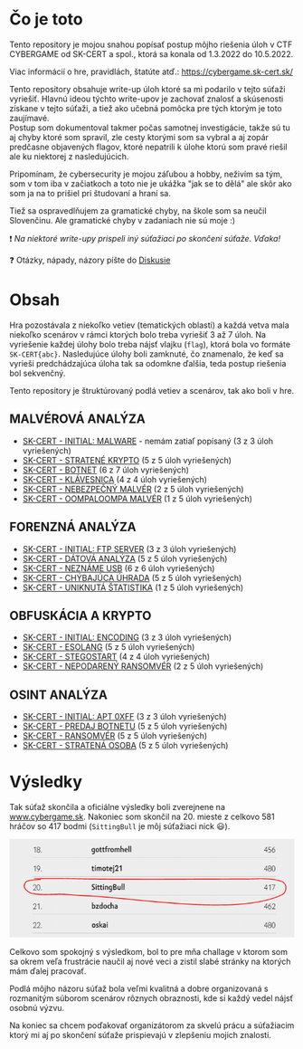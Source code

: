 # Čo je toto

Tento repository je mojou snahou popísať postup môjho riešenia úloh v CTF CYBERGAME od SK-CERT a spol., ktorá sa konala od 1.3.2022 do 10.5.2022.

Viac informácií o hre, pravidlách, štatúte atď.: https://cybergame.sk-cert.sk/

Tento repository obsahuje write-up úloh ktoré sa mi podarilo v tejto súťaži vyriešiť. Hlavnú ideou týchto write-upov je zachovať znalosť a skúsenosti získane v tejto súťaži, a tiež ako učebná pomôcka pre tých ktorým je toto zaujímavé. <br/>
Postup som dokumentoval takmer počas samotnej investigácie, takže sú tu aj chyby ktoré som spravil, zle cesty ktorými som sa vybral a aj zopár predčasne objavených flagov, ktoré nepatrili k úlohe ktorú som pravé riešil ale ku niektorej z nasledujúcich. 

Pripomínam, že cybersecurity je mojou záľubou a hobby, neživím sa tým, som v tom iba v začiatkoch a toto nie je ukážka "jak se to dělá" ale skôr ako som ja na to prišiel pri študovaní a hraní sa.

Tiež sa ospravedlňujem za gramatické chyby, na škole som sa neučil Slovenčinu. Ale gramatické chyby v zadaniach nie sú moje :)

:exclamation: *Na niektoré write-upy prispeli iný súťažiaci po skončení súťaže. Vďaka!*

:question: Otázky, nápady, názory píšte do [Diskusie](https://github.com/bakiba/SK-CERT-CYBERGAME-2022/discussions)

# Obsah

Hra pozostávala z niekoľko vetiev (tematických oblasti) a každá vetva mala niekoľko scenárov v rámci ktorých bolo treba vyriešiť 3 až 7 úloh. Na vyriešenie každej úlohy bolo treba nájsť vlajku (`flag`), ktorá bola vo formáte `SK-CERT{abc}`. Nasledujúce úlohy boli zamknuté, čo znamenalo, že keď sa vyrieši predchádzajúca úloha tak sa odomkne ďalšia, teda postup riešenia bol sekvenčný.

Tento repository je štruktúrovaný podlá vetiev a scenárov, tak ako boli v hre.

## MALVÉROVÁ ANALÝZA

* [SK-CERT - INITIAL: MALWARE](MALVÉROVÁ%20ANALÝZA/SK-CERT%20-%20INITIAL%20MALWARE/SK-CERT%20-%20INITIAL%20MALWARE.md) - nemám zatiaľ popísaný (3 z 3 úloh vyriešených)
* [SK-CERT - STRATENÉ KRYPTO](MALVÉROVÁ%20ANALÝZA/SK-CERT%20-%20STRATENÉ%20KRYPTO/SK-CERT%20-%20STRATENÉ%20KRYPTO.md) (5 z 5 úloh vyriešených)
* [SK-CERT - BOTNET](MALVÉROVÁ%20ANALÝZA/SK-CERT%20-%20BOTNET/SK-CERT%20-%20BOTNET.md) (6 z 7 úloh vyriešených)
* [SK-CERT - KLÁVESNICA](MALVÉROVÁ%20ANALÝZA/SK-CERT%20-%20KLÁVESNICA/SK-CERT%20-%20KLÁVESNICA.md) (4 z 4 úloh vyriešených)
* [SK-CERT - NEBEZPEČNÝ MALVÉR](MALVÉROVÁ%20ANALÝZA/SK-CERT%20-%20NEBEZPEČNÝ%20MALVÉR/SK-CERT%20-%20NEBEZPEČNÝ%20MALVÉR.md) (2 z 5 úloh vyriešených)
* [SK-CERT - OOMPALOOMPA MALVÉR](MALVÉROVÁ%20ANALÝZA/SK-CERT%20-%20OOMPALOOMPA%20MALVÉR/SK-CERT%20-%20OOMPALOOMPA%20MALVÉR.md) (1 z 5 úloh vyriešených)

## FORENZNÁ ANALÝZA

* [SK-CERT - INITIAL: FTP SERVER](FORENZNÁ%20ANALÝZA/SK-CERT%20-%20INITIAL%20FTP%20SERVER/SK-CERT%20-%20INITIAL%20FTP%20SERVER.md) (3 z 3 úloh vyriešených)
* [SK-CERT - DÁTOVÁ ANALÝZA](FORENZNÁ%20ANALÝZA/SK-CERT%20-%20DÁTOVÁ%20ANALÝZA/SK-CERT%20-%20DÁTOVÁ%20ANALÝZA.md) (5 z 5 úloh vyriešených)
* [SK-CERT - NEZNÁME USB](FORENZNÁ%20ANALÝZA/SK-CERT%20-%20NEZNÁME%20USB/SK-CERT%20-%20NEZNÁME%20USB.md) (6 z 6 úloh vyriešených)
* [SK-CERT - CHÝBAJÚCA ÚHRADA](FORENZNÁ%20ANALÝZA/SK-CERT%20-%20CHÝBAJÚCA%20ÚHRADA/SK-CERT%20-%20CHÝBAJÚCA%20ÚHRADA.md) (5 z 5 úloh vyriešených)
* [SK-CERT - UNIKNUTÁ ŠTATISTIKA](FORENZNÁ%20ANALÝZA/SK-CERT%20-%20UNIKNUTÁ%20ŠTATISTIKA/SK-CERT%20-%20UNIKNUTÁ%20ŠTATISTIKA.md) (1 z 5 úloh vyriešených)

## OBFUSKÁCIA A KRYPTO

* [SK-CERT - INITIAL: ENCODING](OBFUSKÁCIA%20A%20KRYPTO/SK-CERT%20-%20INITIAL%20ENCODING/SK-CERT%20-%20INITIAL%20ENCODING.md) (3 z 3 úloh vyriešených)
* [SK-CERT - ESOLANG](OBFUSKÁCIA%20A%20KRYPTO/SK-CERT%20-%20ESOLANG/SK-CERT%20-%20ESOLANG.md) (5 z 5 úloh vyriešených)
* [SK-CERT - STEGOSTART](OBFUSKÁCIA%20A%20KRYPTO/SK-CERT%20-%20STEGOSTART/SK-CERT%20-%20STEGOSTART.md) (4 z 4 úloh vyriešených)
* [SK-CERT - NEPODARENÝ RANSOMVÉR](OBFUSKÁCIA%20A%20KRYPTO/SK-CERT%20-%20NEPODARENÝ%20RANSOMVÉR/SK-CERT%20-%20NEPODARENÝ%20RANSOMVÉR.md) (2 z 5 úloh vyriešených)

## OSINT ANALÝZA

* [SK-CERT - INITIAL: APT 0XFF](OSINT%20ANALÝZA/SK-CERT%20-%20INITIAL%20APT%200XFF/SK-CERT%20-%20INITIAL%20APT%200XFF.md) (3 z 3 úloh vyriešených)
* [SK-CERT - PREDAJ BOTNETU](OSINT%20ANALÝZA/SK-CERT%20-%20PREDAJ%20BOTNETU/SK-CERT%20-%20PREDAJ%20BOTNETU.md) (5 z 5 úloh vyriešených)
* [SK-CERT - RANSOMVÉR](OSINT%20ANALÝZA/SK-CERT%20-%20RANSOMVÉR/SK-CERT%20-%20RANSOMVÉR.md) (5 z 5 úloh vyriešených)
* [SK-CERT - STRATENÁ OSOBA](OSINT%20ANALÝZA/SK-CERT%20-%20STRATENÁ%20OSOBA/SK-CERT%20-%20STRATENÁ%20OSOBA.md) (5 z 5 úloh vyriešených)


# Výsledky

Tak súťaž skončila a oficiálne výsledky boli zverejnene na www.cybergame.sk. Nakoniec som skončil na 20. mieste z celkovo 581 hráčov so 417 bodmi (`SittingBull` je môj súťažiaci nick :smiley:).

![](images/2022-05-17-17-32-11.png)

Celkovo som spokojný s výsledkom, bol to pre mňa challage v ktorom som sa okrem veľa frustrácie naučil aj nové veci a zistil slabé stránky na ktorých mám ďalej pracovať. 

Podlá môjho názoru súťaž bola veľmi kvalitná a dobre organizovaná s rozmanitým súborom scenárov rôznych obraznosti, kde si každý vedel nájsť osobnú výzvu.

Na koniec sa chcem poďakovať organizátorom za skvelú prácu a súťažiacim ktorý mi aj po skončení súťaže prispievajú v zlepšeniu mojich znalosti. 


